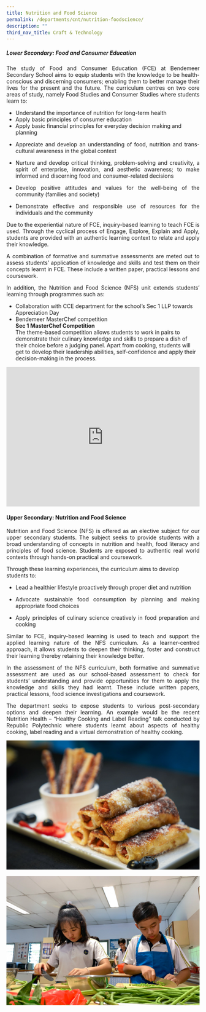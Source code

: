 ```yaml
---
title: Nutrition and Food Science
permalink: /departments/cnt/nutrition-foodscience/
description: ""
third_nav_title: Craft & Technology
---
```

<style>
.google-slides-container{ position: relative; width: 100%; padding-top: 72%; overflow: hidden; } .google-slides-container iframe{ position: absolute; top: 0; left: 0; width: 100%; height: 100%; }
</style>

##### **Lower Secondary: Food and Consumer Education** 
 
<p style="text-align:justify">The study of Food and Consumer Education (FCE) at Bendemeer Secondary School aims to equip students with the knowledge to be health-conscious and discerning consumers; enabling them to better manage their lives for the present and the future. The curriculum centres on two core areas of study, namely Food Studies and Consumer Studies where students learn to: </p>
 
* Understand the importance of nutrition for long-term health 
* Apply basic principles of consumer education 
* Apply basic financial principles for everyday decision making and planning 
* <p style="text-align:justify">Appreciate and develop an understanding of food, nutrition and trans-cultural awareness in the global context </p>
* <p style="text-align:justify">Nurture and develop critical thinking, problem-solving and creativity, a spirit of enterprise, innovation, and aesthetic awareness; to make informed and discerning food and consumer-related decisions </p>
* <p style="text-align:justify">Develop positive attitudes and values for the well-being of the community (families and society) </p>
* <p style="text-align:justify">Demonstrate effective and responsible use of resources for the individuals and the community</p>
 
<p style="text-align:justify">Due to the experiential nature of FCE, inquiry-based learning to teach FCE is used. Through the cyclical process of Engage, Explore, Explain and Apply, students are provided with an authentic learning context to relate and apply their knowledge.</p>
 
<p style="text-align:justify">A combination of formative and summative assessments are meted out to assess students’ application of knowledge and skills and test them on their concepts learnt in FCE. These include a written paper, practical lessons and coursework. </p>
 
<p style="text-align:justify">In addition, the Nutrition and Food Science (NFS) unit extends students’ learning through programmes such as: </p>

* Collaboration with CCE department for the school’s Sec 1 LLP towards Appreciation Day
* Bendemeer MasterChef competition  
<b>Sec 1 MasterChef Competition</b><br>
The theme-based competition allows students to work in pairs to demonstrate their culinary knowledge and skills to prepare a dish of their choice before a judging panel. Apart from cooking, students will get to develop their leadership abilities, self-confidence and apply their decision-making in the process.  

<div class="google-slides-container">
<iframe src="https://docs.google.com/presentation/d/e/2PACX-1vSW2Kg-T7i-hYJ9msKlHx6zTTmeoxI8S1O-nnr-lxYatsAl_ER7CEGPiLUH2WxXRWsoNlL5WWSvQEHI/embed?start=false&loop=true&delayms=3000" frameborder="0" width="840" height="589" allowfullscreen="true">
</iframe>
</div>

#### **Upper Secondary: Nutrition and Food Science**
 
<p style="text-align:justify">Nutrition and Food Science (NFS) is offered as an elective subject for our upper secondary students. The subject seeks to provide students with a broad understanding of concepts in nutrition and health, food literacy and principles of food science. Students are exposed to authentic real world contexts through hands-on practical and coursework. </p>

Through these learning experiences, the curriculum aims to develop students to:

* <p style="text-align:justify">Lead a healthier lifestyle proactively through proper diet and nutrition</p>
* <p style="text-align:justify">Advocate sustainable food consumption by planning and making appropriate food choices</p>
* <p style="text-align:justify">Apply principles of culinary science creatively in food preparation and cooking</p>

<p style="text-align:justify">Similar to FCE, inquiry-based learning is used to teach and support the applied learning nature of the NFS curriculum. As a learner-centred approach, it allows students to deepen their thinking, foster and construct their learning thereby retaining their knowledge better. </p>
 
<p style="text-align:justify">In the assessment of the NFS curriculum, both formative and summative assessment are used as our school-based assessment to check for students’ understanding and provide opportunities for them to apply the knowledge and skills they had learnt. These include written papers, practical lessons, food science investigations and coursework. </p>
 
<p style="text-align:justify">The department seeks to expose students to various post-secondary options and deepen their learning. An example would be the recent Nutrition Health – “Healthy Cooking and Label Reading” talk conducted by Republic Polytechnic where students learnt about aspects of healthy cooking, label reading and a virtual demonstration of healthy cooking. </p>

![Upper Secondary: Nutrition and Food Science](/images/Departments/ct-nfs-03.jpg)

![Upper Secondary: Nutrition and Food Science](/images/Departments/ct-nfs-05.jpg)